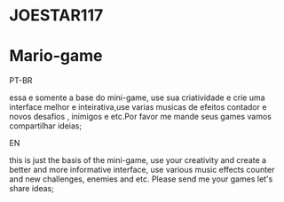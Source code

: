 ﻿# JOESTAR117

# Mario-game
PT-BR

essa e somente a base do mini-game, use sua criatividade e crie uma interface melhor e inteirativa,use varias musicas de efeitos
contador e novos desafios , inimigos e etc.Por favor me mande seus games vamos compartilhar ideias;

EN

this is just the basis of the mini-game, use your creativity and create a better and more informative interface, use various music effects
counter and new challenges, enemies and etc. Please send me your games let's share ideas;

